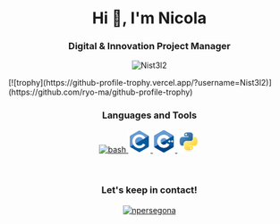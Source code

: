 <h1 align="center">Hi 👋, I'm Nicola</h1>
<h3 align="center">Digital & Innovation Project Manager</h3>
<p align="center"> <img src="https://komarev.com/ghpvc/?username=Nist3l2&label=Profile%20views&color=0e75b6&style=flat" alt="Nist3l2" /> </p>
[![trophy](https://github-profile-trophy.vercel.app/?username=Nist3l2)](https://github.com/ryo-ma/github-profile-trophy)

<h3 align="center">Languages and Tools</h3>
<p align="center"> <a href="https://www.gnu.org/software/bash/" target="_blank" rel="noreferrer"> <img src="https://www.vectorlogo.zone/logos/gnu_bash/gnu_bash-icon.svg" alt="bash" width="40" height="40"/> </a> <a href="https://www.cprogramming.com/" target="_blank" rel="noreferrer"> <img src="https://raw.githubusercontent.com/devicons/devicon/master/icons/c/c-original.svg" alt="c" width="40" height="40"/> </a> <a href="https://www.w3schools.com/cpp/" target="_blank" rel="noreferrer"> <img src="https://raw.githubusercontent.com/devicons/devicon/master/icons/cplusplus/cplusplus-original.svg" alt="cplusplus" width="40" height="40"/> </a> <a href="https://www.python.org" target="_blank" rel="noreferrer"> <img src="https://raw.githubusercontent.com/devicons/devicon/master/icons/python/python-original.svg" alt="python" width="40" height="40"/> </a> </p>

<br />

<h3 align="center">Let's keep in contact!</h3>
<p align="center">
<a href="https://www.linkedin.com/in/npersegona/" target="blank"><img align="center" src="https://raw.githubusercontent.com/rahuldkjain/github-profile-readme-generator/master/src/images/icons/Social/linked-in-alt.svg" alt="npersegona" height="30" width="40" /></a>
</p>

<br />

